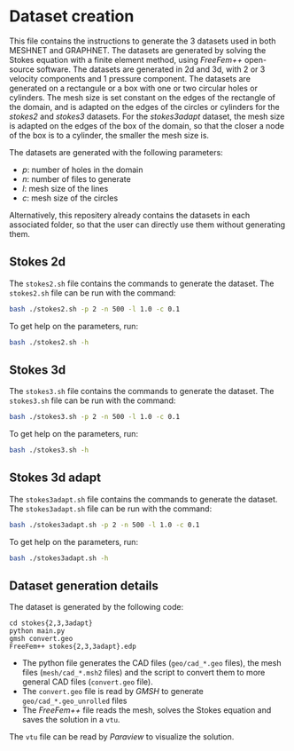 # Dataset creation

This file contains the instructions to generate the 3 datasets used in both MESHNET and GRAPHNET. The datasets are generated by solving the Stokes equation with a finite element method, using *FreeFem++* open-source software. The datasets are generated in 2d and 3d, with 2 or 3 velocity components and 1 pressure component. The datasets are generated on a rectangule or a box with one or two circular holes or cylinders. The mesh size is set constant on the edges of the rectangle of the domain, and is adapted on the edges of the circles or cylinders for the *stokes2* and *stokes3* datasets. For the *stokes3adapt* dataset, the mesh size is adapted on the edges of the box of the domain, so that the closer a node of the box is to a cylinder, the smaller the mesh size is.

The datasets are generated with the following parameters:
- *p*: number of holes in the domain
- *n*: number of files to generate
- *l*: mesh size of the lines
- *c*: mesh size of the circles

Alternatively, this repositery already contains the datasets in each associated folder, so that the user can directly use them without generating them.

## Stokes 2d

The `stokes2.sh` file contains the commands to generate the dataset. The `stokes2.sh` file can be run with the command:

```bash
bash ./stokes2.sh -p 2 -n 500 -l 1.0 -c 0.1
```

To get help on the parameters, run:

```bash
bash ./stokes2.sh -h
```

## Stokes 3d

The `stokes3.sh` file contains the commands to generate the dataset. The `stokes3.sh` file can be run with the command:

```bash
bash ./stokes3.sh -p 2 -n 500 -l 1.0 -c 0.1
```

To get help on the parameters, run:

```bash
bash ./stokes3.sh -h
```

## Stokes 3d adapt

The `stokes3adapt.sh` file contains the commands to generate the dataset. The `stokes3adapt.sh` file can be run with the command:

```bash
bash ./stokes3adapt.sh -p 2 -n 500 -l 1.0 -c 0.1
```

To get help on the parameters, run:

```bash
bash ./stokes3adapt.sh -h
```

## Dataset generation details

The dataset is generated by the following code:

```
cd stokes{2,3,3adapt}
python main.py
gmsh convert.geo
FreeFem++ stokes{2,3,3adapt}.edp
```

- The python file generates the CAD files (```geo/cad_*.geo``` files), the mesh files (```mesh/cad_*.msh2``` files) and the script to convert them to more general CAD files (```convert.geo``` file).
- The ```convert.geo``` file is read by *GMSH* to generate ```geo/cad_*.geo_unrolled``` files
- The *FreeFem++* file reads the mesh, solves the Stokes equation and saves the solution in a ```vtu```.

The ```vtu``` file can be read by *Paraview* to visualize the solution.